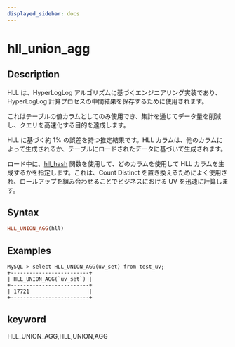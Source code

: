```yaml
---
displayed_sidebar: docs
---
```


# hll_union_agg

## Description

HLL は、HyperLogLog アルゴリズムに基づくエンジニアリング実装であり、HyperLogLog 計算プロセスの中間結果を保存するために使用されます。

これはテーブルの値カラムとしてのみ使用でき、集計を通じてデータ量を削減し、クエリを高速化する目的を達成します。

HLL に基づく約 1% の誤差を持つ推定結果です。HLL カラムは、他のカラムによって生成されるか、テーブルにロードされたデータに基づいて生成されます。

ロード中に、[hll_hash](../scalar-functions/hll_hash.md) 関数を使用して、どのカラムを使用して HLL カラムを生成するかを指定します。これは、Count Distinct を置き換えるためによく使用され、ロールアップを組み合わせることでビジネスにおける UV を迅速に計算します。

## Syntax

```Haskell
HLL_UNION_AGG(hll)
```

## Examples

```plain text
MySQL > select HLL_UNION_AGG(uv_set) from test_uv;
+-------------------------+
| HLL_UNION_AGG(`uv_set`) |
+-------------------------+
| 17721                   |
+-------------------------+
```

## keyword

HLL_UNION_AGG,HLL,UNION,AGG